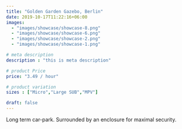 ```yaml
---
title: "Golden Garden Gazebo, Berlin"
date: 2019-10-17T11:22:16+06:00
images: 
  - "images/showcase/showcase-8.png"
  - "images/showcase/showcase-6.png"
  - "images/showcase/showcase-2.png"
  - "images/showcase/showcase-1.png"

# meta description
description : "this is meta description"

# product Price
price: "3.49 / hour"

# product variation
sizes : ["Micro","Large SUB","MPV"]

draft: false
---
```


Long term car-park. Surrounded by an enclosure for maximal security.
